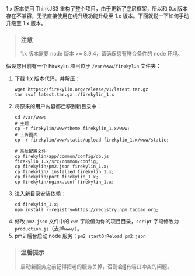 1.x 版本使用 ThinkJS3 重构了整个项目，由于更新了底层框架，所以和 0.x 版本存在不兼容，无法直接使用在线升级功能升级至 1.x 版本。下面就说一下如何手动升级至 1.x 版本。

> ### 注意
> 1.x 版本需要 node 版本 >= 8.9.4，请确保您有符合条件的 node 环境。

假设您目前有一个 Firekylin 项目位于 `/var/www/firekylin` 文件夹：

1. 下载 1.x 版本代码，并解压：
    ```shell
    wget https://firekylin.org/release/v1/latest.tar.gz
    tar zvxf latest.tar.gz ./firekylin_1.x
    ```
2. 将原来的用户内容都迁移到新目录中：
    ```shell
    cd /var/www;
    # 主题
    cp -r firekylin/www/theme firekylin_1.x/www;
    # 上传图片
    cp -r firekylin/www/static/upload firekylin_1.x/www/static;

    # 系统配置文件
    cp firekylin/app/common/config/db.js firekylin_1.x/src/common/config;
    cp firekylin/pm2.json firekylin_1.x;
    cp firekylin/.installed firekylin_1.x;
    cp firekylin/port firekylin_1.x;
    cp firekylin/nginx.conf firekylin_1.x;
    ```
3. 进入新目录安装依赖：
    ```shell
    cd firekylin_1.x;
    npm install --registry=https://registry.npm.taobao.org;
    ```
4. 修改 `pm2.json` 文件中的 `cwd` 字段值为你的项目目录，`script` 字段修改为 `production.js`（去掉`www/`）。
5. pm2 后台启动 node 服务：`pm2 startOrReload pm2.json`

> ### 温馨提示
> 启动新服务之前记得把老的服务关掉，否则会有端口冲突的问题。
